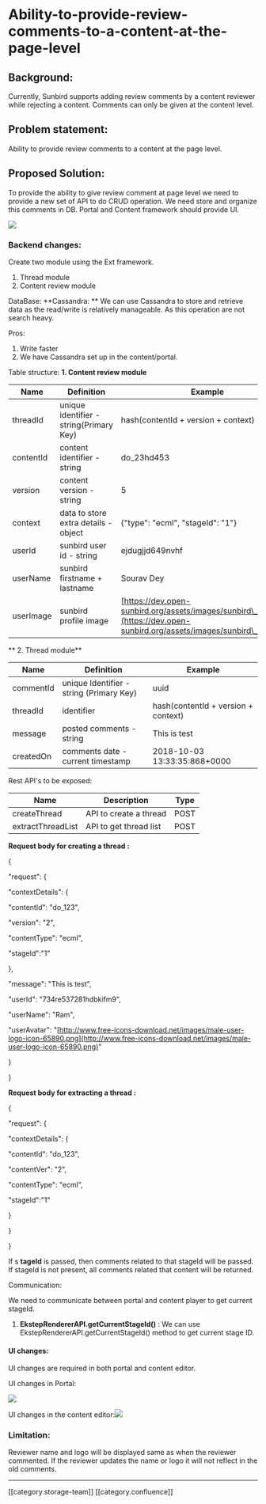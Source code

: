 # Ability-to-provide-review-comments-to-a-content-at-the-page-level

## Background:

Currently, Sunbird supports adding review comments by a content reviewer while rejecting a content. Comments can only be given at the content level.

## Problem statement:

Ability to provide review comments to a content at the page level.

## Proposed Solution:

To provide the ability to give review comment at page level we need to provide a new set of API to do CRUD operation. We need store and organize this comments in DB. Portal and Content framework should provide UI.

![](<../../../../Design/sbdesign-ed-kn-hw2/images/storage/Untitled Diagram.jpg>)

### Backend changes:

Create two module using the Ext framework.

1. Thread module
2. Content review module

DataBase:  \*\*Cassandra: \*\* We can use Cassandra to store and retrieve data as the read/write is relatively manageable. As this operation are not search heavy.

Pros:&#x20;

1. Write faster
2. We have Cassandra set up in the content/portal.&#x20;

Table structure:           **1. Content review module**

| Name      | Definition                              | Example                                                                                                                      |
| --------- | --------------------------------------- | ---------------------------------------------------------------------------------------------------------------------------- |
| threadId  | unique identifier - string(Primary Key) | hash(contentId + version + context)                                                                                          |
| contentId | content identifier - string             | do\_23hd453                                                                                                                  |
| version   | content version - string                | 5                                                                                                                            |
| context   | data to store extra details - object    | {"type": "ecml", "stageId": "1"}                                                                                             |
| userId    | sunbird user id - string                | ejdugjjd649nvhf                                                                                                              |
| userName  | sunbird firstname + lastname            | Sourav Dey                                                                                                                   |
| userImage | sunbird profile image                   | [https://dev.open-sunbird.org/assets/images/sunbird\_logo.png](https://dev.open-sunbird.org/assets/images/sunbird\_logo.png) |

\*\*         2. Thread module\*\*

| Name      | Definition                               | Example                             |
| --------- | ---------------------------------------- | ----------------------------------- |
| commentId | unique Identifier - string (Primary Key) | uuid                                |
| threadId  | identifier                               | hash(contentId + version + context) |
| message   | posted comments - string                 | This is test                        |
| createdOn | comments date - current timestamp        | 2018-10-03 13:33:35:868+0000        |

Rest API's to be exposed:

| Name              | Description            | Type |
| ----------------- | ---------------------- | ---- |
| createThread      | API to create a thread | POST |
| extractThreadList | API to get thread list | POST |

**Request body for creating a thread :**

{

"request": {

"contextDetails": {

"contentId": "do\_123",

"version": "2",

"contentType": "ecml",

"stageId":"1"

},

"message": "This is test",

"userId": "734re537281hdbkifm9",

"userName": "Ram",

"userAvatar": "[http://www.free-icons-download.net/images/male-user-logo-icon-65890.png](http://www.free-icons-download.net/images/male-user-logo-icon-65890.png)"

}

}

**Request body for extracting a thread :**

{

"request": {

"contextDetails": {

"contentId": "do\_123",

"contentVer": "2",

"contentType": "ecml",

"stageId":"1"

}

}

}

If s **tageId** is passed, then comments related to that stageId will be passed. If stageId is not present, all comments related that content will be returned.

Communication:&#x20;

We need to communicate between portal and content player to get current stageId.

1. **EkstepRendererAPI.getCurrentStageId()** : We can use EkstepRendererAPI.getCurrentStageId() method to get current stage ID.

#### UI changes:

UI changes are required in both portal and content editor.

UI changes in Portal:&#x20;

![](../../../../Design/sbdesign-ed-kn-hw2/images/storage/2.png)

UI changes in the content editor:![](../../../../Design/sbdesign-ed-kn-hw2/images/storage/3.png)

### Limitation:&#x20;

Reviewer name and logo will be displayed same as when the reviewer commented. If the reviewer updates the name or logo it will not reflect in the old comments.

***

\[\[category.storage-team]] \[\[category.confluence]]
